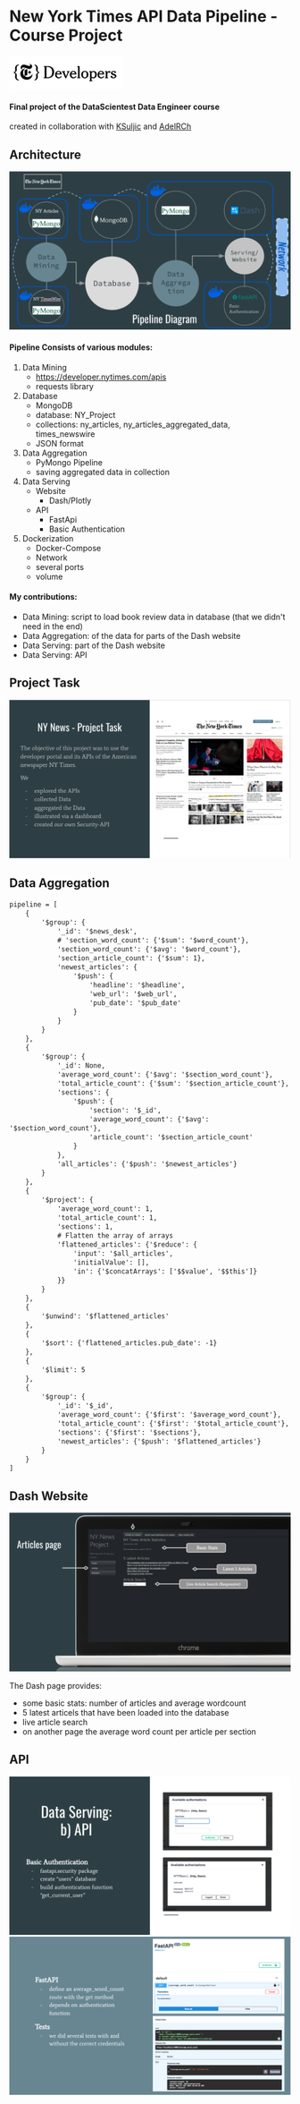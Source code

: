 # New York Times API Data Pipeline - Course Project

<img src="https://github.com/Jeahy/datascientest_project_complete/blob/main/images/nyt_developers.png" align="centre">

#### Final project of the DataScientest Data Engineer course
created in collaboration with [KSuljic](https://github.com/KSuljic) and [AdelRCh](https://github.com/AdelRCh)



## Architecture 
![Pipeline Architecture](https://github.com/Jeahy/datascientest_project_complete/blob/main/images/architecture.png)

#### Pipeline Consists of various modules:

1. Data Mining
   - https://developer.nytimes.com/apis
   - requests library
3. Database
   - MongoDB
   - database: NY_Project
   - collections: ny_articles, ny_articles_aggregated_data, times_newswire
   - JSON format
5. Data Aggregation
   - PyMongo Pipeline
   - saving aggregated data in collection
7. Data Serving
   - Website
     - Dash/Plotly
   - API
     - FastApi
     - Basic Authentication
9. Dockerization
    - Docker-Compose
    - Network
    - several ports
    - volume

#### My contributions:
- Data Mining: script to load book review data in database (that we didn't need in the end)
- Data Aggregation: of the data for parts of the Dash website
- Data Serving: part of the Dash website
- Data Serving: API



## Project Task
![Project Task](https://github.com/Jeahy/datascientest_project_complete/blob/main/images/project_task.png)

## Data Aggregation
```
pipeline = [
    {
        '$group': {
            '_id': '$news_desk',
            # 'section_word_count': {'$sum': '$word_count'},
            'section_word_count': {'$avg': '$word_count'},
            'section_article_count': {'$sum': 1},
            'newest_articles': {
                '$push': {
                    'headline': '$headline',
                    'web_url': '$web_url',
                    'pub_date': '$pub_date'
                }
            }
        }
    },
    {
        '$group': {
            '_id': None,
            'average_word_count': {'$avg': '$section_word_count'},
            'total_article_count': {'$sum': '$section_article_count'},
            'sections': {
                '$push': {
                    'section': '$_id',
                    'average_word_count': {'$avg': '$section_word_count'},
                    'article_count': '$section_article_count'
                }
            },
            'all_articles': {'$push': '$newest_articles'}
        }
    },
    {
        '$project': {
            'average_word_count': 1,
            'total_article_count': 1,
            'sections': 1,
            # Flatten the array of arrays
            'flattened_articles': {'$reduce': {
                'input': '$all_articles',
                'initialValue': [],
                'in': {'$concatArrays': ['$$value', '$$this']}
            }}
        }
    },
    {
        '$unwind': '$flattened_articles'
    },
    {
        '$sort': {'flattened_articles.pub_date': -1}
    },
    {
        '$limit': 5
    },
    {
        '$group': {
            '_id': '$_id',
            'average_word_count': {'$first': '$average_word_count'},
            'total_article_count': {'$first': '$total_article_count'},
            'sections': {'$first': '$sections'},
            'newest_articles': {'$push': '$flattened_articles'}
        }
    }
]
```
## Dash Website
![Project Task](https://github.com/Jeahy/datascientest_project_complete/blob/main/images/dash_page.png)

The Dash page provides:
- some basic stats: number of articles and average wordcount
- 5 latest articels that have been loaded into the database
- live article search
- on another page the average word count per article per section



## API
![Project Task](https://github.com/Jeahy/datascientest_project_complete/blob/main/images/api1.png)
![Project Task](https://github.com/Jeahy/datascientest_project_complete/blob/main/images/api2.png)




